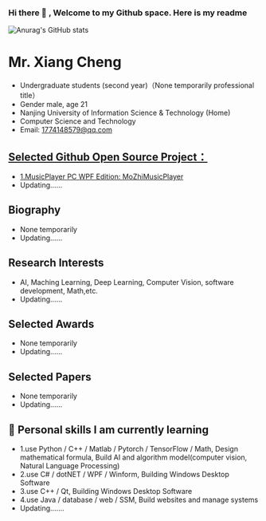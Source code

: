 ### Hi there 👋 , Welcome to my Github space. Here is my readme

<!--
**Super-Badmen-Viper/Super-Badmen-Viper** is a ✨ _special_ ✨ repository because its `README.md` (this file) appears on your GitHub profile.

Here are some ideas to get you started:

- 🔭 I’m currently working on ...
- 🌱 I’m currently learning ...
- 👯 I’m looking to collaborate on ...
- 🤔 I’m looking for help with ...
- 💬 Ask me about ...
- 📫 How to reach me: ...
- 😄 Pronouns: ...
- ⚡ Fun fact: ...
-->
![Anurag's GitHub stats](https://github-readme-stats.vercel.app/api?username=Super-Badmen-Viper&show_icons=true&theme=swift&cache_seconds=200*300&locale=cn) <!--&include_all_commits=true-->

# Mr. Xiang Cheng
- Undergraduate students (second year)（None temporarily professional title）
- Gender male, age 21
- Nanjing University of Information Science & Technology (Home)
- Computer Science and Technology
- Email: 1774148579@qq.com

## <a href="https://github.com/Super-Badmen-Viper">Selected Github Open Source Project：</a>
- <a href="//github.com/Super-Badmen-Viper/MoZhiMusicPlayer">1.MusicPlayer PC WPF Edition: MoZhiMusicPlayer</a>
- Updating......

## Biography
- None temporarily
- Updating......

## Research Interests
- AI, Maching Learning, Deep Learning, Computer Vision, software development, Math,etc.
- Updating......

## Selected Awards
- None temporarily
- Updating......

## Selected Papers
- None temporarily
- Updating......

## 🌱 Personal skills I am currently learning
- 1.use Python / C++ / Matlab / Pytorch / TensorFlow / Math, Design mathematical formula, Build AI and algorithm model(computer vision, Natural Language Processing)
- 2.use C# / dotNET / WPF / Winform, Building Windows Desktop Software
- 3.use C++ / Qt, Building Windows Desktop Software
- 4.use Java / database / web / SSM, Build websites and manage systems
- Updating.......
## 

<!--
<h2 style="color: #2E64FE;">Selected Invited Talks</h2>
<p>None temporarily</p>
<h2 style="color: #2E64FE;">Selected Publications [Full publication list is available in <a href="">Google Scholar</a>]</h2>
<p>None temporarily</p>
<h2 style="color: #2E64FE;">Professional Service</h2>
<p>None temporarily</p>
<h2 style="color: #2E64FE;">Selected Challenges</h2>
<p>None temporarily</p>
<h2 style="color: #2E64FE;">Teaching</h2>
<p>None temporarily</p>
-->
